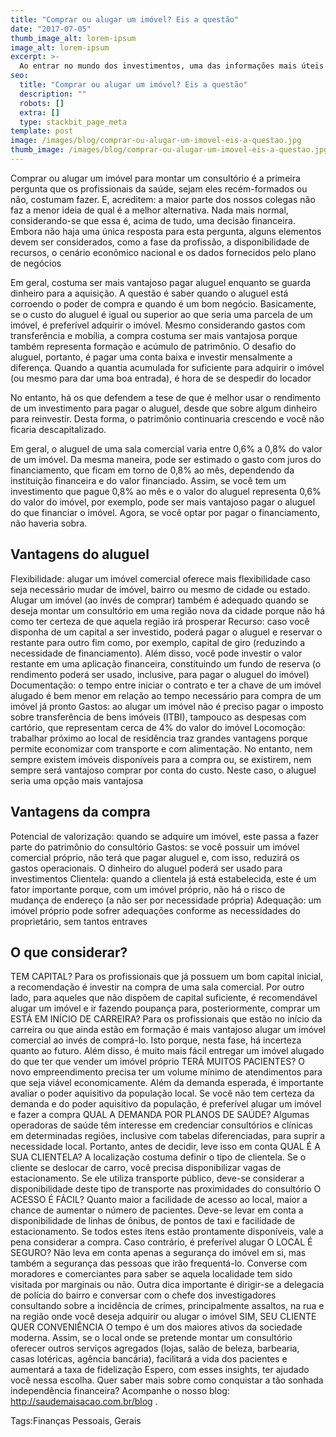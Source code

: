 ```yaml
---
title: "Comprar ou alugar um imóvel? Eis a questão"
date: "2017-07-05"
thumb_image_alt: lorem-ipsum
image_alt: lorem-ipsum
excerpt: >-
  Ao entrar no mundo dos investimentos, uma das informações mais úteis para começar a aplicar é saber o seu perfil. Isto porque esse dado funciona como uma espécie de norte para entender sua tolerância a riscos e também quais são as melhores aplicações para os seus objetivos.
seo:
  title: "Comprar ou alugar um imóvel? Eis a questão"
  description: ""
  robots: []
  extra: []
  type: stackbit_page_meta
template: post
image: /images/blog/comprar-ou-alugar-um-imovel-eis-a-questao.jpg
thumb_image: /images/blog/comprar-ou-alugar-um-imovel-eis-a-questao.jpg
---
```


Comprar ou alugar um imóvel para montar um consultório é a primeira pergunta que os profissionais da saúde, sejam eles recém-formados ou não, costumam fazer. E, acreditem: a maior parte dos nossos colegas não faz a menor ideia de qual é a melhor alternativa. Nada mais normal, considerando-se que essa é, acima de tudo, uma decisão financeira.
Embora não haja uma única resposta para esta pergunta, alguns elementos devem ser considerados, como a fase da profissão, a disponibilidade de recursos, o cenário econômico nacional e os dados fornecidos pelo plano de negócios

Em geral, costuma ser mais vantajoso pagar aluguel enquanto se guarda dinheiro para a aquisição. A questão é saber quando o aluguel está corroendo o poder de compra e quando é um bom negócio. Basicamente, se o custo do aluguel é igual ou superior ao que seria uma parcela de um imóvel, é preferível adquirir o imóvel. Mesmo considerando gastos com transferência e mobília, a compra costuma ser mais vantajosa porque também representa formação e acúmulo de patrimônio. O desafio do aluguel, portanto, é pagar uma conta baixa e investir mensalmente a diferença. Quando a quantia acumulada for suficiente para adquirir o imóvel (ou mesmo para dar uma boa entrada), é hora de se despedir do locador

No entanto, há os que defendem a tese de que é melhor usar o rendimento de um investimento para pagar o aluguel, desde que sobre algum dinheiro para reinvestir. Desta forma, o patrimônio continuaria crescendo e você não ficaria descapitalizado.

Em geral, o aluguel de uma sala comercial varia entre 0,6% a 0,8% do valor de um imóvel. Da mesma maneira, pode ser estimado o gasto com juros do financiamento, que ficam em torno de 0,8% ao mês, dependendo da instituição financeira e do valor financiado. Assim, se você tem um investimento que pague 0,8% ao mês e o valor do aluguel representa 0,6% do valor do imóvel, por exemplo, pode ser mais vantajoso pagar o aluguel do que financiar o imóvel. Agora, se você optar por pagar o financiamento, não haveria sobra.

## Vantagens do aluguel

Flexibilidade: alugar um imóvel comercial oferece mais flexibilidade caso seja necessário mudar de imóvel, bairro ou mesmo de cidade ou estado. Alugar um imóvel (ao invés de comprar) também é adequado quando se deseja montar um consultório em uma região nova da cidade porque não há como ter certeza de que aquela região irá prosperar
Recurso: caso você disponha de um capital a ser investido, poderá pagar o aluguel e reservar o restante para outro fim como, por exemplo, capital de giro (reduzindo a necessidade de financiamento). Além disso, você pode investir o valor restante em uma aplicação financeira, constituindo um fundo de reserva (o rendimento poderá ser usado, inclusive, para pagar o aluguel do imóvel)
Documentação: o tempo entre iniciar o contrato e ter a chave de um imóvel alugado é bem menor em relação ao tempo necessário para compra de um imóvel já pronto
Gastos: ao alugar um imóvel não é preciso pagar o imposto sobre transferência de bens imóveis (ITBI), tampouco as despesas com cartório, que representam cerca de 4% do valor do imóvel
Locomoção: trabalhar próximo ao local de residência traz grandes vantagens porque permite economizar com transporte e com alimentação. No entanto, nem sempre existem imóveis disponíveis para a compra ou, se existirem, nem sempre será vantajoso comprar por conta do custo. Neste caso, o aluguel seria uma opção mais vantajosa

## Vantagens da compra

Potencial de valorização: quando se adquire um imóvel, este passa a fazer parte do patrimônio do consultório
Gastos: se você possuir um imóvel comercial próprio, não terá que pagar aluguel e, com isso, reduzirá os gastos operacionais. O dinheiro do aluguel poderá ser usado para investimentos
Clientela: quando a clientela já está estabelecida, este é um fator importante porque, com um imóvel próprio, não há o risco de mudança de endereço (a não ser por necessidade própria)
Adequação: um imóvel próprio pode sofrer adequações conforme as necessidades do proprietário, sem tantos entraves

## O que considerar?

TEM CAPITAL?
Para os profissionais que já possuem um bom capital inicial, a recomendação é investir na compra de uma sala comercial. Por outro lado, para aqueles que não dispõem de capital suficiente, é recomendável alugar um imóvel e ir fazendo poupança para, posteriormente, comprar um
ESTÁ EM INÍCIO DE CARREIRA?
Para os profissionais que estão no início da carreira ou que ainda estão em formação é mais vantajoso alugar um imóvel comercial ao invés de comprá-lo. Isto porque, nesta fase, há incerteza quanto ao futuro. Além disso, é muito mais fácil entregar um imóvel alugado do que ter que vender um imóvel próprio
TERÁ MUITOS PACIENTES?
O novo empreendimento precisa ter um volume mínimo de atendimentos para que seja viável economicamente. Além da demanda esperada, é importante avaliar o poder aquisitivo da população local. Se você não tem certeza da demanda e do poder aquisitivo da população, é preferível alugar um imóvel e fazer a compra
QUAL A DEMANDA POR PLANOS DE SAÚDE?
Algumas operadoras de saúde têm interesse em credenciar consultórios e clínicas em determinadas regiões, inclusive com tabelas diferenciadas, para suprir a necessidade local. Portanto, antes de decidir, leve isso em conta
QUAL É A SUA CLIENTELA?
A localização costuma definir o tipo de clientela. Se o cliente se deslocar de carro, você precisa disponibilizar vagas de estacionamento. Se ele utiliza transporte público, deve-se considerar a disponibilidade deste tipo de transporte nas proximidades do consultório
O ACESSO É FÁCIL?
Quanto maior a facilidade de acesso ao local, maior a chance de aumentar o número de pacientes. Deve-se levar em conta a disponibilidade de linhas de ônibus, de pontos de taxi e facilidade de estacionamento. Se todos estes itens estão prontamente disponíveis, vale a pena considerar a compra. Caso contrário, é preferível alugar
O LOCAL É SEGURO?
Não leva em conta apenas a segurança do imóvel em si, mas também a segurança das pessoas que irão frequentá-lo. Converse com moradores e comerciantes para saber se aquela localidade tem sido visitada por marginais ou não. Outra dica importante é dirigir-se a delegacia de polícia do bairro e conversar com o chefe dos investigadores consultando sobre a incidência de crimes, principalmente assaltos, na rua e na região onde você deseja adquirir ou alugar o imóvel
SIM, SEU CLIENTE QUER CONVENIÊNCIA
O tempo é um dos maiores ativos da sociedade moderna. Assim, se o local onde se pretende montar um consultório oferecer outros serviços agregados (lojas, salão de beleza, barbearia, casas lotéricas, agência bancária), facilitará a vida dos pacientes e aumentará a taxa de fidelização
Espero, com esses insights, ter ajudado você nessa escolha. Quer saber mais sobre como conquistar a tão sonhada independência financeira? Acompanhe o nosso blog: http://saudemaisacao.com.br/blog .

Tags:Finanças Pessoais, Gerais

